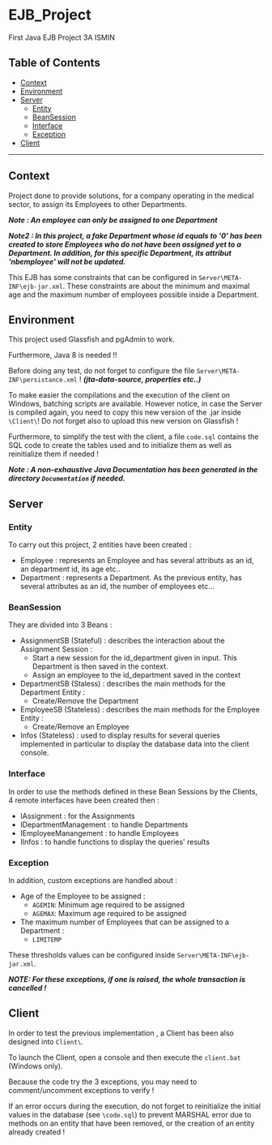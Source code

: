 # EJB_Project
First Java EJB Project 3A ISMIN

## Table of Contents

- [Context](#context)
- [Environment](#context)
- [Server](#server)
  - [Entity](#entity)
  - [BeanSession](#beansession)
  - [Interface](#interface)
  - [Exception](#exception)
- [Client](#client)






-------

## Context

Project done to provide solutions, for a company operating in the medical sector, to assign its Employees to other Departments.

***Note : An employee can only be assigned to one Department***

***Note2 : In this project, a fake Department whose id equals to '0' has been created to store Employees who do not have been assigned yet to a Department. In addition, for this specific Department, its attribut 'nbemployee' will not be updated.***

This EJB has some constraints that can be configured in `Server\META-INF\ejb-jar.xml`. These constraints are about the minimum and maximal age and the maximum number of employees possible inside a Department.

## Environment

This project used Glassfish and pgAdmin to work.

Furthermore, Java 8 is needed !!

Before doing any test, do not forget to configure the file `Server\META-INF\persistance.xml` ! ***(jta-data-source, properties etc..)***


To make easier the compilations and the execution of the client on Windows, batching scripts are available. However notice, in case the Server is compiled again, you need to copy this new version of the .jar inside `\Client\`! Do not forget also to upload this new version on Glassfish !

Furthermore, to simplify the test with the client, a file `code.sql` contains the SQL code to create the tables used and to initialize them as well as reinitialize them if needed !

***Note : A non-exhaustive Java Documentation has been generated in the directory `Documentation` if needed.***



## Server

### Entity

To carry out this project, 2 entities have been created :

- Employee : represents an Employee and has several attributs as an id, an department id, its age etc..
- Department : represents a Department. As the previous entity, has several attributes as an id, the number of employees etc...


### BeanSession

They are divided into 3 Beans :

- AssignmentSB (Stateful) : describes the interaction about the Assignment Session :
    - Start a new session for the id_department given in input. This Department is then saved in the context.
    - Assign an employee to the id_department saved in the context
- DepartmentSB (Staless) : describes the main methods for the Department Entity :
    - Create/Remove the Department
- EmployeeSB (Stateless) : describes the main methods for the Employee Entity :
    - Create/Remove an Employee
- Infos (Stateless) : used to display results for several queries implemented in particular to display the database data into the client console.

### Interface

In order to use the methods defined in these Bean Sessions by the Clients, 4 remote interfaces have been created then :

- IAssignment : for the Assignments
- IDepartmentManagement : to handle Departments
- IEmployeeManangement : to handle Employees
- IInfos : to handle functions to display the queries' results

### Exception

In addition, custom exceptions are handled about :
- Age of the Employee to be assigned :
  - `AGEMIN`: Minimum age required to be assigned
  - `AGEMAX`: Maximum age required to be assigned
- The maximum number of Employees that can be assigned to a Department :
  - `LIMITEMP`
  
These thresholds values can be configured inside `Server\META-INF\ejb-jar.xml`.

***NOTE: For these exceptions, if one is raised, the whole transaction is cancelled !***


## Client

In order to test the previous implementation , a Client has been also designed into `Client\`.

To launch the Client, open a console and then execute the `client.bat` (Windows only).

Because the code try the 3 exceptions, you may need to comment/uncomment exceptions to verify !

If an error occurs during the execution, do not forget to reinitialize the initial values in the database (see `\code.sql`) to prevent MARSHAL error due to methods on an entity that have been removed, or the creation of an entity already created !


